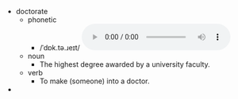 - doctorate
	- phonetic
		- /ˈdɒk.tə.ɹeɪt/
		  <audio controls><source src="https://api.dictionaryapi.dev/media/pronunciations/en/doctorate-uk.mp3"></audio>
	- noun
		- The highest degree awarded by a university faculty.
	- verb
		- To make (someone) into a doctor.
-